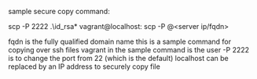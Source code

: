 sample secure copy command: 

 scp -P 2222 .\id_rsa* vagrant@localhost:
 scp -P <scp port number> <source file to copy> <username>@<server ip/fqdn>

fqdn is the fully qualified domain name
this is a sample command for copying over ssh files
vagrant in the sample command is the user 
-P 2222 is to change the port from 22 (which is the default)
localhost can be replaced by an IP address
to securely copy file 
